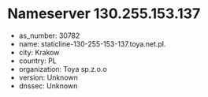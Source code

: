 # Nameserver 130.255.153.137

* as_number: 30782
* name: staticline-130-255-153-137.toya.net.pl.
* city: Krakow
* country: PL
* organization: Toya sp.z.o.o
* version: Unknown
* dnssec: Unknown
